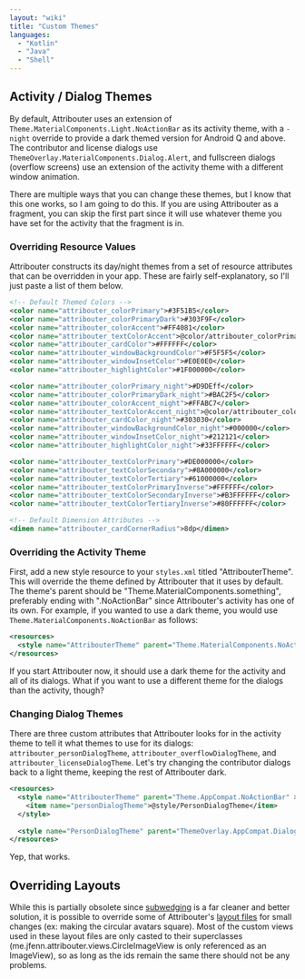 ```yaml
---
layout: "wiki"
title: "Custom Themes"
languages: 
  - "Kotlin"
  - "Java"
  - "Shell"
---
```


## Activity / Dialog Themes

By default, Attribouter uses an extension of `Theme.MaterialComponents.Light.NoActionBar` as its activity theme, with a `-night` override to provide a dark themed version for Android Q and above. The contributor and license dialogs use `ThemeOverlay.MaterialComponents.Dialog.Alert`, and fullscreen dialogs (overflow screens) use an extension of the activity theme with a different window animation.

There are multiple ways that you can change these themes, but I know that this one works, so I am going to do this. If you are using Attribouter as a fragment, you can skip the first part since it will use whatever theme you have set for the activity that the fragment is in.

### Overriding Resource Values

Attribouter constructs its day/night themes from a set of resource attributes that can be overridden in your app. These are fairly self-explanatory, so I'll just paste a list of them below.

```xml
<!-- Default Themed Colors -->
<color name="attribouter_colorPrimary">#3F51B5</color>
<color name="attribouter_colorPrimaryDark">#303F9F</color>
<color name="attribouter_colorAccent">#FF4081</color>
<color name="attribouter_textColorAccent">@color/attribouter_colorPrimary</color>
<color name="attribouter_cardColor">#FFFFFF</color>
<color name="attribouter_windowBackgroundColor">#F5F5F5</color>
<color name="attribouter_windowInsetColor">#E0E0E0</color>
<color name="attribouter_highlightColor">#1F000000</color>

<color name="attribouter_colorPrimary_night">#D9DEff</color>
<color name="attribouter_colorPrimaryDark_night">#BAC2F5</color>
<color name="attribouter_colorAccent_night">#FFABC7</color>
<color name="attribouter_textColorAccent_night">@color/attribouter_colorPrimary_night</color>
<color name="attribouter_cardColor_night">#303030</color>
<color name="attribouter_windowBackgroundColor_night">#000000</color>
<color name="attribouter_windowInsetColor_night">#212121</color>
<color name="attribouter_highlightColor_night">#33FFFFFF</color>

<color name="attribouter_textColorPrimary">#DE000000</color>
<color name="attribouter_textColorSecondary">#8A000000</color>
<color name="attribouter_textColorTertiary">#61000000</color>
<color name="attribouter_textColorPrimaryInverse">#FFFFFF</color>
<color name="attribouter_textColorSecondaryInverse">#B3FFFFFF</color>
<color name="attribouter_textColorTertiaryInverse">#80FFFFFF</color>

<!-- Default Dimension Attributes -->
<dimen name="attribouter_cardCornerRadius">8dp</dimen>
```

### Overriding the Activity Theme

First, add a new style resource to your `styles.xml` titled "AttribouterTheme". This will override the theme defined by Attribouter that it uses by default. The theme's parent should be "Theme.MaterialComponents.something", preferably ending with ".NoActionBar" since Attribouter's activity has one of its own. For example, if you wanted to use a dark theme, you would use `Theme.MaterialComponents.NoActionBar` as follows:

```xml
<resources>
  <style name="AttribouterTheme" parent="Theme.MaterialComponents.NoActionBar" />
</resources>
```

If you start Attribouter now, it should use a dark theme for the activity and all of its dialogs. What if you want to use a different theme for the dialogs than the activity, though?

### Changing Dialog Themes

There are three custom attributes that Attribouter looks for in the activity theme to tell it what themes to use for its dialogs: `attribouter_personDialogTheme`, `attribouter_overflowDialogTheme`, and `attribouter_licenseDialogTheme`. Let's try changing the contributor dialogs back to a light theme, keeping the rest of Attribouter dark.

```xml
<resources>
  <style name="AttribouterTheme" parent="Theme.AppCompat.NoActionBar" >
    <item name="personDialogTheme">@style/PersonDialogTheme</item>
  </style>
  
  <style name="PersonDialogTheme" parent="ThemeOverlay.AppCompat.Dialog" />
</resources>
```

Yep, that works.

## Overriding Layouts

While this is partially obsolete since [subwedging](Extending-a-Wedge) is a far cleaner and better solution, it is possible to override some of Attribouter's [layout files](https://jfenn.me/redirects/?t=github&d=Attribouter/tree/91ff71a11338cc501c332b82ba8ddd6fa042bd24/attribouter/src/main/res/layout) for small changes (ex: making the circular avatars square). Most of the custom views used in these layout files are only casted to their superclasses (me.jfenn.attribouter.views.CircleImageView is only referenced as an ImageView), so as long as the ids remain the same there should not be any problems.